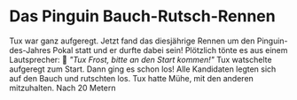 # Das Pinguin Bauch-Rutsch-Rennen

Tux war ganz aufgeregt. Jetzt fand das diesjährige Rennen um den Pinguin-des-Jahres Pokal statt und er durfte dabei sein!
Plötzlich tönte es aus einem Lautsprecher: 📢 *"Tux Frost, bitte an den Start kommen!"* Tux watschelte aufgeregt zum Start. Dann ging es schon los! Alle Kandidaten legten sich auf den Bauch und rutschten los. Tux hatte Mühe, mit den anderen mitzuhalten. Nach 20 Metern  
